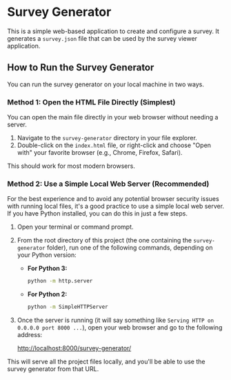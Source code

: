 # Survey Generator

This is a simple web-based application to create and configure a survey. It generates a `survey.json` file that can be used by the survey viewer application.

## How to Run the Survey Generator

You can run the survey generator on your local machine in two ways.

### Method 1: Open the HTML File Directly (Simplest)

You can open the main file directly in your web browser without needing a server.

1.  Navigate to the `survey-generator` directory in your file explorer.
2.  Double-click on the `index.html` file, or right-click and choose "Open with" your favorite browser (e.g., Chrome, Firefox, Safari).

This should work for most modern browsers.

### Method 2: Use a Simple Local Web Server (Recommended)

For the best experience and to avoid any potential browser security issues with running local files, it's a good practice to use a simple local web server. If you have Python installed, you can do this in just a few steps.

1.  Open your terminal or command prompt.
2.  From the root directory of this project (the one containing the `survey-generator` folder), run one of the following commands, depending on your Python version:

    -   **For Python 3:**
        ```sh
        python -m http.server
        ```

    -   **For Python 2:**
        ```sh
        python -m SimpleHTTPServer
        ```

3.  Once the server is running (it will say something like `Serving HTTP on 0.0.0.0 port 8000 ...`), open your web browser and go to the following address:

    [http://localhost:8000/survey-generator/](http://localhost:8000/survey-generator/)

This will serve all the project files locally, and you'll be able to use the survey generator from that URL.
